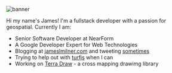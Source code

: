 ![banner](https://user-images.githubusercontent.com/8822075/157930795-b70b0125-604a-42db-b9c3-ad68d91067df.png)


Hi my name's James! I'm a fullstack developer with a passion for geospatial. Currently I am: 

* Senior Software Developer at NearForm
* A Google Developer Expert for Web Technologies
* Blogging at [jameslmilner.com](https://www.jameslmilner.com) and tweeting [sometimes](https://www.twitter.com/jameslmilner)
* Trying to help out with [turfjs](https://www.github.com/turfjs/turf) when I can
* Working on [Terra Draw](https://www.github.com/jameslmilner/terra-draw) - a cross mapping drawimg library
